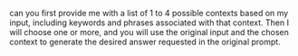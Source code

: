   can you first provide me with a list of 1 to 4 possible contexts based on my input, including keywords and phrases associated with that context. Then I will choose one or more, and you will use the original input and the chosen context to generate the desired answer requested in the original prompt.
